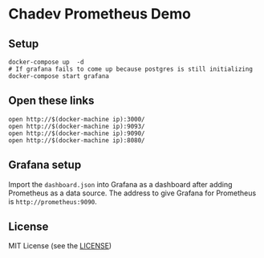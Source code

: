 # Chadev Prometheus Demo


## Setup

```
docker-compose up  -d
# If grafana fails to come up because postgres is still initializing
docker-compose start grafana
```

## Open these links

```
open http://$(docker-machine ip):3000/
open http://$(docker-machine ip):9093/
open http://$(docker-machine ip):9090/
open http://$(docker-machine ip):8080/
```

## Grafana setup
Import the `dashboard.json` into Grafana as a dashboard after adding Prometheus
as a data source. The address to give Grafana for Prometheus is
`http://prometheus:9090`.

## License
MIT License (see the [LICENSE](LICENSE))
